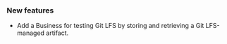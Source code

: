 <!-- Delete the sections that don't apply -->

### New features

- Add a Business for testing Git LFS by storing and retrieving a Git LFS-managed artifact.
